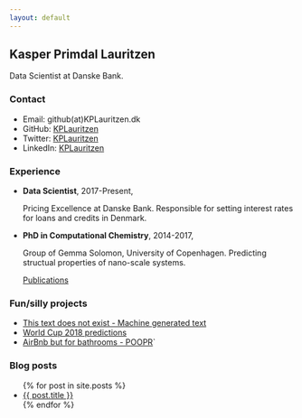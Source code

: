 ```yaml
---
layout: default
---
```

## Kasper Primdal Lauritzen

Data Scientist at Danske Bank.

### Contact

- Email: github(at)KPLauritzen.dk
- GitHub: [KPLauritzen](https://github.com/KPLauritzen)
- Twitter: [KPLauritzen](https://twitter.com/kplauritzen)
- LinkedIn: [KPLauritzen](https://www.linkedin.com/in/kplauritzen/)

### Experience

- **Data Scientist**, 2017-Present,

  Pricing Excellence at Danske Bank.
  Responsible for setting interest rates for loans and credits in Denmark.

- **PhD in Computational Chemistry**, 2014-2017,

  Group of Gemma Solomon, University of Copenhagen.
  Predicting structual properties of nano-scale systems.

  [Publications](https://scholar.google.dk/citations?user=w3jhmcoAAAAJ)

### Fun/silly projects

- [This text does not exist - Machine generated text](http://kplauritzen.dk/thistextdoesnotexist/)
- [World Cup 2018 predictions](https://github.com/KPLauritzen/worldcup2018)
- [AirBnb but for bathrooms - POOPR](https://github.com/poopr)`

### Blog posts
<ul>
  {% for post in site.posts %}
    <li>
      <a href="{{ post.url }}">{{ post.title }}</a>
    </li>
  {% endfor %}
</ul>
